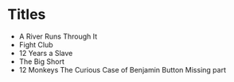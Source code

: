 # Titles
- A River Runs Through It
- Fight Club
- 12 Years a Slave
- The Big Short
- 12 Monkeys
The Curious Case of Benjamin Button
Missing part
